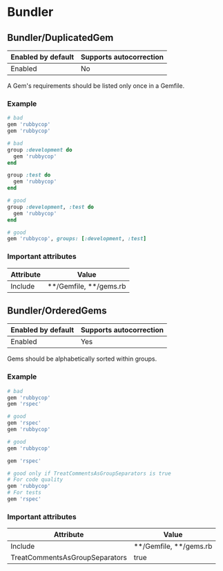 # Bundler

## Bundler/DuplicatedGem

Enabled by default | Supports autocorrection
--- | ---
Enabled | No

A Gem's requirements should be listed only once in a Gemfile.

### Example

```ruby
# bad
gem 'rubbycop'
gem 'rubbycop'

# bad
group :development do
  gem 'rubbycop'
end

group :test do
  gem 'rubbycop'
end

# good
group :development, :test do
  gem 'rubbycop'
end

# good
gem 'rubbycop', groups: [:development, :test]
```

### Important attributes

Attribute | Value
--- | ---
Include | \*\*/Gemfile, \*\*/gems.rb

## Bundler/OrderedGems

Enabled by default | Supports autocorrection
--- | ---
Enabled | Yes

Gems should be alphabetically sorted within groups.

### Example

```ruby
# bad
gem 'rubbycop'
gem 'rspec'

# good
gem 'rspec'
gem 'rubbycop'

# good
gem 'rubbycop'

gem 'rspec'

# good only if TreatCommentsAsGroupSeparators is true
# For code quality
gem 'rubbycop'
# For tests
gem 'rspec'
```

### Important attributes

Attribute | Value
--- | ---
Include | \*\*/Gemfile, \*\*/gems.rb
TreatCommentsAsGroupSeparators | true
